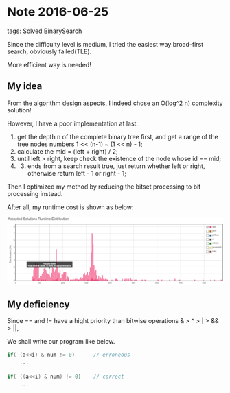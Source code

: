# Note 2016-06-25

tags: Solved BinarySearch

Since the difficulty level is medium, I tried the easiest way broad-first search, obviously failed(TLE).

More efficient way is needed!


## My idea

From the algorithm design aspects, I indeed chose an O(log^2 n) complexity solution!

However, I have   a poor implementation at last.

1. get the depth n of the complete binary tree first, and get a range of the tree nodes numbers 1 << (n-1) ~ (1 << n) - 1;
2. calculate the mid = (left + right) / 2;
3. until left > right, keep check the existence of the node whose id == mid;
4. 3. ends from a search result true, just return whether left or right, otherwise return left - 1 or right - 1;

Then I optimized my method by reducing the bitset processing to bit processing instead.

After all, my runtime cost is shown as below:

![evaluation](../pics/lc222.png "Submision Runtime")

## My deficiency

Since == and != have a hight priority than bitwise operations & > ^ > | > && > ||,

We shall write our program like below.

```c++
if( (a<<i) & num != 0)      // erroneous 
    ...

if( ((a<<i) & num) != 0)    // correct
    ...
```







